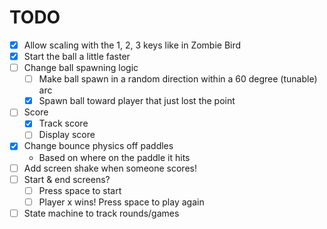 # TODO
* [x] Allow scaling with the 1, 2, 3 keys like in Zombie Bird
* [x] Start the ball a little faster
* [ ] Change ball spawning logic
  * [ ] Make ball spawn in a random direction within a 60 degree (tunable) arc
  * [x] Spawn ball toward player that just lost the point
* [ ] Score
  * [x] Track score
  * [ ] Display score
* [x] Change bounce physics off paddles
  * Based on where on the paddle it hits
* [ ] Add screen shake when someone scores!
* [ ] Start & end screens?
  * [ ] Press space to start
  * [ ] Player x wins! Press space to play again
* [ ] State machine to track rounds/games
